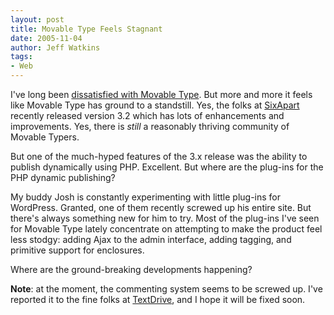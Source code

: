 ```yaml
---
layout: post
title: Movable Type Feels Stagnant
date: 2005-11-04
author: Jeff Watkins
tags:
- Web
---
```


I've long been [dissatisfied with Movable Type](http://newburyportion.com/nerd/2005/09/whats-wrong-with-movable-type). But more and more it feels like Movable Type has ground to a standstill. Yes, the folks at [SixApart](http://www.sixapart.com/) recently released version 3.2 which has lots of enhancements and improvements. Yes, there is *still* a reasonably thriving community of Movable Typers.

But one of the much-hyped features of the 3.x release was the ability to publish dynamically using PHP. Excellent. But where are the plug-ins for the PHP dynamic publishing?

My buddy Josh is constantly experimenting with little plug-ins for WordPress. Granted, one of them recently screwed up his entire site. But there's always something new for him to try. Most of the plug-ins I've seen for Movable Type lately concentrate on attempting to make the product feel less stodgy: adding Ajax to the admin interface, adding tagging, and primitive support for enclosures.

Where are the ground-breaking developments happening?

**Note**: at the moment, the commenting system seems to be screwed up. I've reported it to the fine folks at [TextDrive](http://www.textdrive.com), and I hope it will be fixed soon.